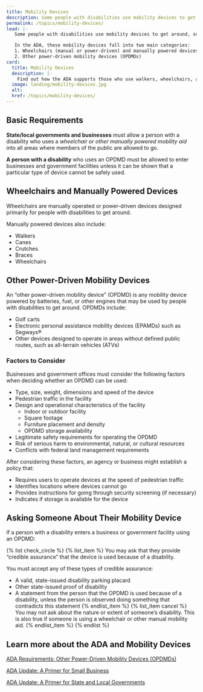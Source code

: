 ```yaml
---
title: Mobility Devices
description: Some people with disabilities use mobility devices to get around, such as walkers, wheelchairs, or other power-driven devices. People with disabilities may use a variety of mobility devices based on their needs.
permalink: /topics/mobility-devices/
lead: |-
   Some people with disabilities use mobility devices to get around, such as walkers, wheelchairs, or other power-driven devices. People with disabilities may use a variety of mobility devices based on their needs.

   In the ADA, these mobility devices fall into two main categories:
   1. Wheelchairs (manual or power-driven) and manually powered devices
   2. Other power-driven mobility devices (OPDMDs)
card:
  title: Mobility Devices
  description: |-
    Find out how the ADA supports those who use walkers, wheelchairs, and other power-driven devices to get around.
  image: landing/mobility-devices.jpg
  alt: 
  href: /topics/mobility-devices/
---
```


## Basic Requirements

**State/local governments and businesses** must allow a person with a disability who uses a _wheelchair or other manually powered mobility aid_ into all areas where members of the public are allowed to go.

**A person with a disability** who uses an OPDMD must be allowed to enter businesses and government facilities unless it can be shown that a particular type of device cannot be safely used.

## Wheelchairs and Manually Powered Devices

Wheelchairs are manually operated or power-driven devices designed primarily for people with disabilities to get around.

Manually powered devices also include:

- Walkers
- Canes
- Crutches
- Braces
- Wheelchairs

## Other Power-Driven Mobility Devices

An “other power-driven mobility device” (OPDMD) is any mobility device powered by batteries, fuel, or other engines that may be used by people with disabilities to get around.  OPDMDs include:
- Golf carts
- Electronic personal assistance mobility devices (EPAMDs) such as Segways®
- Other devices designed to operate in areas without defined public routes, such as all-terrain vehicles (ATVs)

### Factors to Consider

Businesses and government offices must consider the following factors when deciding whether an OPDMD can be used:

- Type, size, weight, dimensions and speed of the device
- Pedestrian traffic in the facility
- Design and operational characteristics of the facility
  - Indoor or outdoor facility
  - Square footage
  - Furniture placement and density
  - OPDMD storage availability
- Legitimate safety requirements for operating the OPDMD
- Risk of serious harm to environmental, natural, or cultural resources
- Conflicts with federal land management requirements

After considering these factors, an agency or business might establish a policy that:

- Requires users to operate devices at the speed of pedestrian traffic
- Identifies locations where devices cannot go
- Provides instructions for going through security screening (if necessary)
- Indicates if storage is available for the device

## Asking Someone About Their Mobility Device

If a person with a disability enters a business or government facility using an OPDMD:

{% list check_circle %}
{% list_item %}
You may ask that they provide “credible assurance” that the device is used because of a disability.

You must accept any of these types of credible assurance:

- A valid, state-issued disability parking placard
- Other state-issued proof of disability
- A statement from the person that the OPDMD is used because of a disability, unless the person is observed doing something that contradicts this statement
  {% endlist_item %}
  {% list_item cancel %}
  You may not ask about the nature or extent of someone’s disability. This is also true if someone is using a wheelchair or other manual mobility aid.
  {% endlist_item %}
  {% endlist %}

## Learn more about the ADA and Mobility Devices

[ADA Requirements: Other Power-Driven Mobility Devices (OPDMDs)](https://www.ada.gov/opdmd.htm)

[ADA Update: A Primer for Small Business](https://www.ada.gov/regs2010/smallbusiness/smallbusprimer2010.htm)

[ADA Update: A Primer for State and Local Governments](https://www.ada.gov/regs2010/titleII_2010/title_ii_primer.html)
